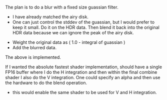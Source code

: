 The plan is to do a blur with a fixed size guassian filter.
- I have already matched the airy disk.
- One can just control the stddev of the guassian, but I would prefer to keep it small.
Do it on the HDR data.
Then blend it back into the original HDR data because we can ignore the peak of the airy disk.
* Weight the original data as ( 1.0 - integral of guassian )
* Add the blurred data.


The above is implemented.

If I wanted the absolute fastest shader implementation, should have a single FP16 buffer where I do the H integration and then
within the final combine shader I also do the V integration.  One could specify an alpha and then use the hardware to do the blend operation.
- this would enable the same shader to be used for V and H integration.